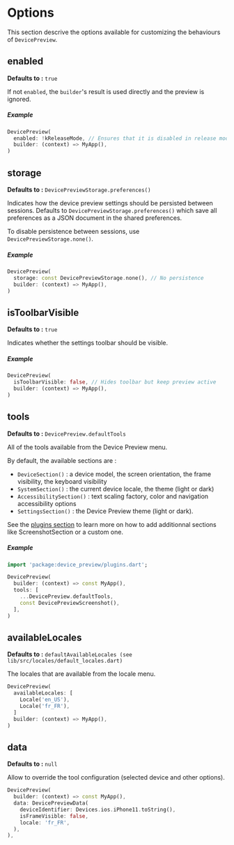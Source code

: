 # Options

 This section descrive the options available for customizing the behaviours of `DevicePreview`.

## **enabled**

**Defaults to :** `true`

If not `enabled`, the `builder`'s result is used directly and the preview is ignored.

##### Example

```dart
DevicePreview(
  enabled: !kReleaseMode, // Ensures that it is disabled in release mode
  builder: (context) => MyApp(),
)
```

## **storage** 

**Defaults to :** `DevicePreviewStorage.preferences()`

Indicates how the device preview settings should be persisted between sessions. Defaults to `DevicePreviewStorage.preferences()` which save all preferences as a JSON document in the shared preferences.

To disable persistence between sessions, use `DevicePreviewStorage.none()`.

##### Example

```dart
DevicePreview(
  storage: const DevicePreviewStorage.none(), // No persistence
  builder: (context) => MyApp(),
)
```

## **isToolbarVisible**

**Defaults to :** `true`

Indicates whether the settings toolbar should be visible.

##### Example

```dart
DevicePreview(
  isToolbarVisible: false, // Hides toolbar but keep preview active
  builder: (context) => MyApp(),
)
```

## **tools**

**Defaults to :** `DevicePreview.defaultTools`

All of the tools available from the Device Preview menu.

By default, the available sections are : 

*  `DeviceSection()` : a device model, the screen orientation, the frame visibility, the keyboard visibility
*  `SystemSection()` : the current device locale, the theme (light or dark)
*  `AccessibilitySection()` : text scaling factory, color and navigation accessibility options
*  `SettingsSection()` : the Device Preview theme (light or dark).

See the [plugins section](/content/plugins/screenshots.) to learn more on how to add additionnal sections like ScreenshotSection or a custom one.

##### Example

```dart
import 'package:device_preview/plugins.dart';

DevicePreview(
  builder: (context) => const MyApp(),
  tools: [
    ...DevicePreview.defaultTools,
    const DevicePreviewScreenshot(),
  ],
)
```

## **availableLocales**

**Defaults to :** `defaultAvailableLocales (see lib/src/locales/default_locales.dart)`

The locales that are available from the locale menu.

```dart
DevicePreview(
  availableLocales: [
    Locale('en_US'),
    Locale('fr_FR'),
  ]
  builder: (context) => MyApp(),
)
```

## **data**

**Defaults to :** `null`

Allow to override the tool configuration (selected device and other options).

```dart
DevicePreview(
  builder: (context) => const MyApp(),
  data: DevicePreviewData(
    deviceIdentifier: Devices.ios.iPhone11.toString(),
    isFrameVisible: false,
    locale: 'fr_FR',
  ),
),
```
